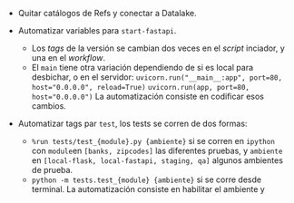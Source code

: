 

- Quitar catálogos de Refs y conectar a Datalake.  

- Automatizar variables para `start-fastapi`.  
  - Los _tags_ de la versión se cambian dos veces en el _script_ inciador, y una en el _workflow_. 
  - El `main` tiene otra variación dependiendo de si es local para desbichar, o en el servidor: 
  `uvicorn.run("__main__:app", port=80, host="0.0.0.0", reload=True)`
  `uvicorn.run(app, port=80, host="0.0.0.0")`
  La automatización consiste en codificar esos cambios. 

- Automatizar tags par `test`, los tests se corren de dos formas: 
  - `%run tests/test_{module}.py {ambiente}` si se corren en `ipython` con 
  `module`en `[banks, zipcodes]` las diferentes pruebas, y `ambiente` en 
  `[local-flask, local-fastapi, staging, qa]` algunos ambientes de prueba. 
  - `python -m tests.test_{module} {ambiente}` si se corre desde terminal. 
  La automatización consiste en habilitar el ambiente y 